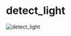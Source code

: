 # detect_light

![detect_light](https://user-images.githubusercontent.com/57223094/108879663-28220200-760a-11eb-85e8-89edbcba211e.PNG)


